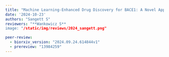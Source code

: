 ```yaml
---
title: "Machine Learning-Enhanced Drug Discovery for BACE1: A Novel Approach to Alzheimers Therapeutics"
date: '2024-10-23'
authors: "Sangett S"
reviewers: "**Wankowicz S**
image: "/static/img/reviews/2024_sangett.png"

peer-review:
  - biorxiv_version: "2024.09.24.614844v1"
  - prereview: "13984259"
---
```

